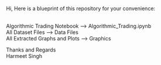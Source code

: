 Hi,
Here is a blueprint of this repository for your convenience:<br /><br />

Algorithmic Trading Notebook --> Algorithmic_Trading.ipynb<br />
All Dataset Files --> Data Files<br />
All Extracted Graphs and Plots --> Graphics<br />

Thanks and Regards<br />
Harmeet Singh
